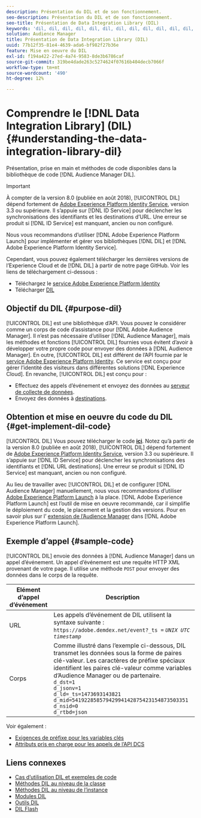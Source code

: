 ```yaml
---
description: Présentation du DIL et de son fonctionnement.
seo-description: Présentation du DIL et de son fonctionnement.
seo-title: Présentation de Data Integration Library (DIL)
keywords: 'dil, dil, dil, dil, dil, dil, dil, dil, dil, dil, dil, dil, dil, dil, dil, dil, dil, dil, dil, dil, dil, dil, dil, dil, dil, dil, dil, dil, dil, dil, dil, dil, dil, dil l, '
solution: Audience Manager
title: Présentation de Data Integration Library (DIL)
uuid: 77b12f35-81e4-4639-ada6-bf982f27b36e
feature: Mise en oeuvre du DIL
exl-id: f194a422-27ed-4a74-9583-8de3b6786caf
source-git-commit: 319be4dade263c5274624f07616b404decb7066f
workflow-type: tm+mt
source-wordcount: '490'
ht-degree: 12%

---
```


# Comprendre le [!DNL Data Integration Library] (DIL){#understanding-the-data-integration-library-dil}

Présentation, prise en main et méthodes de code disponibles dans la bibliothèque de code [!DNL Audience Manager DIL].

>[!IMPORTANT]
>
>À compter de la version 8.0 (publiée en août 2018), [!UICONTROL DIL] dépend fortement de [Adobe Experience Platform Identity Service](https://experienceleague.adobe.com/docs/id-service/using/home.html), version 3.3 ou supérieure. Il s’appuie sur [!DNL ID Service] pour déclencher les synchronisations des identifiants et les destinations d’URL. Une erreur se produit si [!DNL ID Service] est manquant, ancien ou non configuré.
>
>Nous vous recommandons d’utiliser [!DNL Adobe Experience Platform Launch] pour implémenter et gérer vos bibliothèques [!DNL DIL] et [!DNL Adobe Experience Platform Identity Service].

Cependant, vous pouvez également télécharger les dernières versions de l’Experience Cloud et de [!DNL DIL] à partir de notre page GitHub. Voir les liens de téléchargement ci-dessous :

* Téléchargez le [service Adobe Experience Platform Identity](https://github.com/Adobe-Marketing-Cloud/id-service/releases)
* Télécharger [DIL](https://github.com/Adobe-Marketing-Cloud/dil/releases)

## Objectif du DIL {#purpose-dil}

[!UICONTROL DIL] est une bibliothèque d’API. Vous pouvez le considérer comme un corps de code d’assistance pour [!DNL Adobe Audience Manager]. Il n’est pas nécessaire d’utiliser [!DNL Audience Manager], mais les méthodes et fonctions [!UICONTROL DIL] fournies vous évitent d’avoir à développer votre propre code pour envoyer des données à [!DNL Audience Manager]. En outre, [!UICONTROL DIL] est différent de l’API fournie par le [service Adobe Experience Platform Identity](https://experienceleague.adobe.com/docs/id-service/using/home.html). Ce service est conçu pour gérer l’identité des visiteurs dans différentes solutions [!DNL Experience Cloud]. En revanche, [!UICONTROL DIL] est conçu pour :

* Effectuez des appels d’événement et envoyez des données au [serveur de collecte de données](../reference/system-components/components-data-collection.md).
* Envoyez des données à [destinations](../features/destinations/destinations.md).

## Obtention et mise en oeuvre du code du DIL {#get-implement-dil-code}

[!UICONTROL DIL] Vous pouvez télécharger le code  **[ici](https://github.com/Adobe-Marketing-Cloud/dil/releases)**. Notez qu’à partir de la version 8.0 (publiée en août 2018), [!UICONTROL DIL] dépend fortement de [Adobe Experience Platform Identity Service](https://experienceleague.adobe.com/docs/id-service/using/home.html), version 3.3 ou supérieure. Il s’appuie sur [!DNL ID Service] pour déclencher les synchronisations des identifiants et [!DNL URL destinations]. Une erreur se produit si [!DNL ID Service] est manquant, ancien ou non configuré.

Au lieu de travailler avec [!UICONTROL DIL] et de configurer [!DNL Audience Manager] manuellement, nous vous recommandons d’utiliser [Adobe Experience Platform Launch](https://experienceleague.adobe.com/docs/launch/using/home.html) à la place. [!DNL Adobe Experience Platform Launch] est l’outil de mise en oeuvre recommandé, car il simplifie le déploiement du code, le placement et la gestion des versions. Pour en savoir plus sur l’ [extension de l’Audience Manager](https://experienceleague.adobe.com/docs/launch/using/extensions-ref/adobe-extension/audience-manager/overview.html) dans [!DNL Adobe Experience Platform Launch].

## Exemple d’appel {#sample-code}

[!UICONTROL DIL] envoie des données à  [!DNL Audience Manager] dans un appel d’événement. Un appel d’événement est une requête HTTP XML provenant de votre page. Il utilise une méthode `POST` pour envoyer des données dans le corps de la requête.

| Elément d’appel d’événement | Description |
|--- |--- |
| URL | Les appels d’événement de DIL utilisent la syntaxe suivante : `https://adobe.demdex.net/event?_ts =` *`UNIX UTC timestamp`* |
| Corps | Comme illustré dans l’exemple ci-dessous, DIL transmet les données sous la forme de paires clé-valeur. Les caractères de préfixe spéciaux identifient les paires clé-valeur comme variables d’Audience Manager ou de partenaire.<br>`d_dst=1`<br>`d_jsonv=1`<br>`d_ld=_ts=1473693143821`<br>`d_mid=54192285857942994142875423154873503351`<br>`d_nsid=0`<br>`d_rtbd=json`<br> |

Voir également :
* [Exigences de préfixe pour les variables clés](../features/traits/trait-variable-prefixes.md)
* [Attributs pris en charge pour les appels de l’API DCS](../api/dcs-intro/dcs-api-reference/dcs-keys.md)

## Liens connexes

* [Cas d’utilisation DIL et exemples de code](/help/using/dil/dil-use-cases.md)
* [Méthodes DIL au niveau de la classe ](/help/using/dil/dil-class-overview/dil-start.md)
* [Méthodes DIL au niveau de l’instance](/help/using/dil/dil-instance-methods.md)
* [Modules DIL](/help/using/dil/dil-modules.md)
* [Outils DIL](/help/using/dil/dil-tools.md)
* [DIL Flash](/help/using/dil/dil-flash.md)
